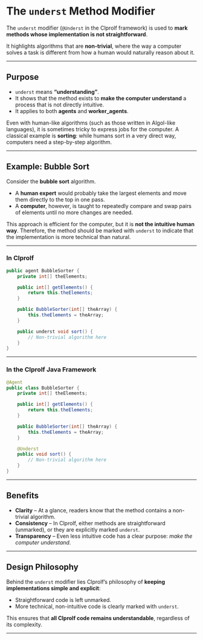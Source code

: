 # The `underst` Method Modifier

The `underst` modifier (`@Underst` in the Clprolf framework) is used to **mark methods whose implementation is not straightforward**.

It highlights algorithms that are **non-trivial**, where the way a computer solves a task is different from how a human would naturally reason about it.

---

## Purpose

* `underst` means **“understanding”**.
* It shows that the method exists to **make the computer understand** a process that is not directly intuitive.
* It applies to both **agents** and **worker\_agents**.

Even with human-like algorithms (such as those written in Algol-like languages), it is sometimes tricky to express jobs for the computer.
A classical example is **sorting**: while humans sort in a very direct way, computers need a step-by-step algorithm.

---

## Example: Bubble Sort

Consider the **bubble sort** algorithm.

* A **human expert** would probably take the largest elements and move them directly to the top in one pass.
* A **computer**, however, is taught to repeatedly compare and swap pairs of elements until no more changes are needed.

This approach is efficient for the computer, but it is **not the intuitive human way**.
Therefore, the method should be marked with `underst` to indicate that the implementation is more technical than natural.

---

### In Clprolf

```java
public agent BubbleSorter {
    private int[] theElements;

    public int[] getElements() {
        return this.theElements;
    }

    public BubbleSorter(int[] theArray) {
        this.theElements = theArray;
    }

    public underst void sort() {
        // Non-trivial algorithm here
    }
}
```

---

### In the Clprolf Java Framework

```java
@Agent
public class BubbleSorter {
    private int[] theElements;

    public int[] getElements() {
        return this.theElements;
    }

    public BubbleSorter(int[] theArray) {
        this.theElements = theArray;
    }

    @Underst
    public void sort() {
        // Non-trivial algorithm here
    }
}
```

---

## Benefits

* **Clarity** – At a glance, readers know that the method contains a non-trivial algorithm.
* **Consistency** – In Clprolf, either methods are straightforward (unmarked), or they are explicitly marked `underst`.
* **Transparency** – Even less intuitive code has a clear purpose: *make the computer understand*.

---

## Design Philosophy

Behind the `underst` modifier lies Clprolf’s philosophy of **keeping implementations simple and explicit**:

* Straightforward code is left unmarked.
* More technical, non-intuitive code is clearly marked with `underst`.

This ensures that **all Clprolf code remains understandable**, regardless of its complexity.

---
